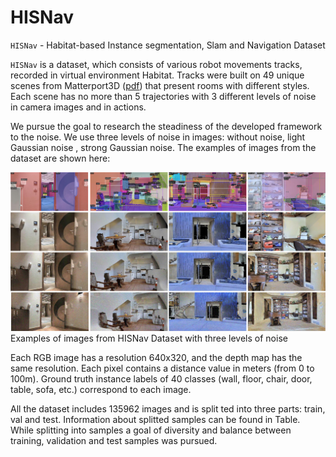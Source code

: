 # HISNav
`HISNav` - Habitat-based Instance segmentation, Slam and Navigation Dataset

`HISNav` is a dataset, which consists of various robot movements tracks, recorded in virtual environment Habitat. Tracks were built on 49 unique scenes from Matterport3D ([pdf](https://arxiv.org/pdf/1709.06158.pdf)) that present rooms with different styles. Each scene has no more than 5 trajectories with 3 different levels of noise in camera images and in actions.

We pursue the goal to research the steadiness of the developed framework to the noise. We use three levels of noise in images: without noise, light Gaussian noise , strong Gaussian noise. The examples of images from the dataset are shown here:

![](imgs/Figure_Dataset_Images.jpg)
Examples of images from HISNav Dataset with three levels of noise

Each RGB image has a resolution 640x320, and the depth map has the same resolution. Each pixel contains a distance value in meters (from 0 to 100m). Ground truth instance labels of 40 classes (wall, floor, chair, door, table, sofa, etc.) correspond to each image. 

All the dataset includes 135962 images and is split ted into three parts: train, val and test. Information about splitted samples can be found in Table. While splitting into samples a goal of diversity and balance between training, validation and test samples was pursued.
